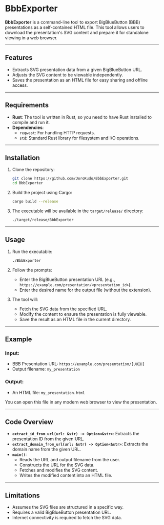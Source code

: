 # BbbExporter

**BbbExporter** is a command-line tool to export BigBlueButton (BBB) presentations as a self-contained HTML file. This tool allows users to download the presentation's SVG content and prepare it for standalone viewing in a web browser.

---

## Features

- Extracts SVG presentation data from a given BigBlueButton URL.
- Adjusts the SVG content to be viewable independently.
- Saves the presentation as an HTML file for easy sharing and offline access.

---

## Requirements

- **Rust**: The tool is written in Rust, so you need to have Rust installed to compile and run it.
- **Dependencies**:
  - `reqwest`: For handling HTTP requests.
  - `std`: Standard Rust library for filesystem and I/O operations.

---

## Installation

1. Clone the repository:
   ```bash
   git clone https://github.com/JoroKudo/BbbExporter.git
   cd BbbExporter
   ```

2. Build the project using Cargo:
   ```bash
   cargo build --release
   ```

3. The executable will be available in the `target/release/` directory:
   ```bash
   ./target/release/BbbExporter
   ```

---

## Usage

1. Run the executable:
   ```bash
   ./BbbExporter
   ```

2. Follow the prompts:
   - Enter the BigBlueButton presentation URL (e.g., `https://example.com/presentation/<presentation_id>`).
   - Enter the desired name for the output file (without the extension).

3. The tool will:
   - Fetch the SVG data from the specified URL.
   - Modify the content to ensure the presentation is fully viewable.
   - Save the result as an HTML file in the current directory.

---

## Example

### Input:
- BBB Presentation URL: `https://example.com/presentation/[UUID]`
- Output filename: `my_presentation`

### Output:
- An HTML file: `my_presentation.html`

You can open this file in any modern web browser to view the presentation.

---

## Code Overview

- **`extract_id_from_url(url: &str) -> Option<&str>`**: Extracts the presentation ID from the given URL.
- **`extract_domain_from_url(url: &str) -> Option<&str>`**: Extracts the domain name from the given URL.
- **`main()`**:
  - Reads the URL and output filename from the user.
  - Constructs the URL for the SVG data.
  - Fetches and modifies the SVG content.
  - Writes the modified content into an HTML file.

---

## Limitations

- Assumes the SVG files are structured in a specific way.
- Requires a valid BigBlueButton presentation URL.
- Internet connectivity is required to fetch the SVG data.
